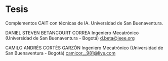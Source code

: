 ﻿# Tesis
Complementos CAIT con técnicas de IA. Universidad de San Buenaventura.

DANIEL STEVEN BETANCOURT CORREA
Ingeniero Mecatrónico 
(Universidad de San Buenaventura - Bogotá)
d.beta@ieee.org

CAMILO ANDRÉS CORTÉS GARZÓN
Ingeniero Mecatrónico 
(Universidad de San Buenaventura - Bogotá)
camicor__981@live.com
